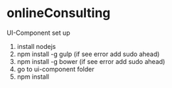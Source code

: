 # onlineConsulting

UI-Component set up

1. install nodejs 
2. npm install -g gulp (if see error add sudo ahead) 
3. npm install -g bower (if see error add sudo ahead) 
4. go to ui-component folder 
5. npm install
